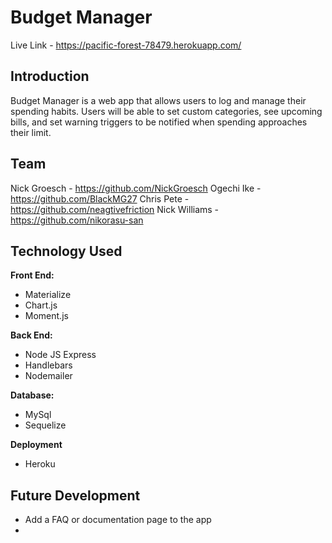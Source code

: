 # Budget Manager
Live Link - https://pacific-forest-78479.herokuapp.com/


## Introduction
Budget Manager is a web app that allows users to log and manage their spending habits. Users will be able to set custom categories, see upcoming bills, and set warning triggers to be notified when spending approaches their limit. 

## Team
Nick Groesch - https://github.com/NickGroesch
Ogechi Ike - https://github.com/BlackMG27
Chris Pete - https://github.com/neagtivefriction
Nick Williams - https://github.com/nikorasu-san


## Technology Used
**Front End:**
* Materialize
* Chart.js
* Moment.js

**Back End:**
* Node JS Express
* Handlebars
* Nodemailer

**Database:**
* MySql
* Sequelize

**Deployment**
* Heroku

## Future Development
- Add a FAQ or documentation page to the app
- 